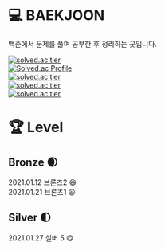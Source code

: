 # :computer: BAEKJOON
백준에서 문제를 풀며 공부한 후 정리하는 곳입니다.

[![solved.ac tier](http://mazassumnida.wtf/api/generate_badge?boj=gks3066)](https://solved.ac/gks3066)  
[![Solved.ac Profile](http://mazassumnida.wtf/api/v2/generate_badge?boj=gks3066)](https://solved.ac/gks3066/)  
[![solved.ac tier](http://mazassumnida.wtf/api/generate_badge?boj={gks3066})](https://solved.ac/{gks3066})  
[![solved.ac tier](http://mazassumnida.wtf/api/v2/generate_badge?boj={gks3066})](https://solved.ac/{gks3066})  
[![solved.ac tier](http://mazassumnida.wtf/api/mini/generate_badge?boj={gks3066})](https://solved.ac/{gks3066})  


# :trophy: Level
## Bronze :waxing_crescent_moon:
2021.01.12 브론즈2 :satisfied:  
2021.01.21 브론즈1 :satisfied:

## Silver :first_quarter_moon:
2021.01.27 실버 5 :yum:
